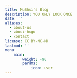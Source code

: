 ```yaml
---
title: MuShui's Blog
description: YOU ONLY LOOK ONCE
date: ''
aliases:
  - about-us
  - about-hugo
  - contact
license: CC BY-NC-ND
lastmod: ''
menu:
    main: 
        weight: -90
        params:
            icon: user
---
```


